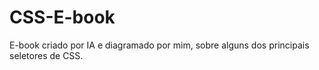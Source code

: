 # CSS-E-book

E-book criado por IA e diagramado por mim, sobre alguns dos principais seletores de CSS.
